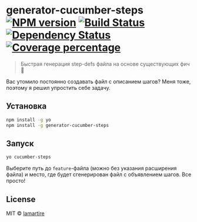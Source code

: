 # generator-cucumber-steps [![NPM version][npm-image]][npm-url] [![Build Status][travis-image]][travis-url] [![Dependency Status][daviddm-image]][daviddm-url] [![Coverage percentage][coveralls-image]][coveralls-url]
> Быстрая генерация step-defs файла на основе существующих фич :watermelon:

Вас утомило постоянно создавать файл с описанием шагов? Меня тоже, поэтому я решил упростить себе задачу.

## Установка

```bash
npm install -g yo
npm install -g generator-cucumber-steps
```

## Запуск

```bash
yo cucumber-steps
```

Выберите путь до `feature`-файла (можно без указания расширения файла) и место, где будет сгенерирован файл с объявлением шагов. Все просто!

## License

MIT © [lamartire](darkened.space)


[npm-image]: https://badge.fury.io/js/generator-cucumber-steps.svg
[npm-url]: https://npmjs.org/package/generator-cucumber-steps
[travis-image]: https://travis-ci.org/lamartire/generator-cucumber-steps.svg?branch=master
[travis-url]: https://travis-ci.org/lamartire/generator-cucumber-steps
[daviddm-image]: https://david-dm.org/lamartire/generator-cucumber-steps.svg?theme=shields.io
[daviddm-url]: https://david-dm.org/lamartire/generator-cucumber-steps
[coveralls-image]: https://coveralls.io/repos/lamartire/generator-cucumber-steps/badge.svg
[coveralls-url]: https://coveralls.io/r/lamartire/generator-cucumber-steps
